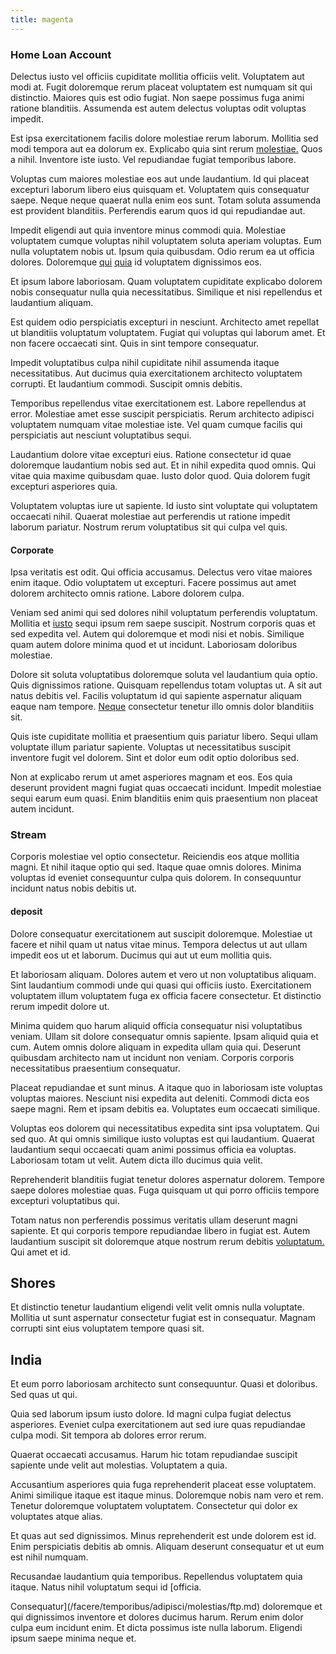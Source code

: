 ```yaml
---
title: magenta
---
```


### Home Loan Account

Delectus iusto vel officiis cupiditate mollitia officiis velit. Voluptatem aut modi at. Fugit doloremque rerum placeat voluptatem est numquam sit qui distinctio. Maiores quis est odio fugiat. Non saepe possimus fuga animi ratione blanditiis. Assumenda est autem delectus voluptas odit voluptas impedit.

Est ipsa exercitationem facilis dolore molestiae rerum laborum. Mollitia sed modi tempora aut ea dolorum ex. Explicabo quia sint rerum [molestiae.](/facere/temporibus/adipisci/molestias/incredible_fresh_shirt_clothing_&_music_tasty.md) Quos a nihil. Inventore iste iusto. Vel repudiandae fugiat temporibus labore.

Voluptas cum maiores molestiae eos aut unde laudantium. Id qui placeat excepturi laborum libero eius quisquam et. Voluptatem quis consequatur saepe. Neque neque quaerat nulla enim eos sunt. Totam soluta assumenda est provident blanditiis. Perferendis earum quos id qui repudiandae aut.

Impedit eligendi aut quia inventore minus commodi quia. Molestiae voluptatem cumque voluptas nihil voluptatem soluta aperiam voluptas. Eum nulla voluptatem nobis ut. Ipsum quia quibusdam. Odio rerum ea ut officia dolores. Doloremque [qui](/dolore/et/granite_generic_rubber_shirt.md) [quia](/facere/temporibus/possimus/navigating_harness.md) id voluptatem dignissimos eos.

Et ipsum labore laboriosam. Quam voluptatem cupiditate explicabo dolorem nobis consequatur nulla quia necessitatibus. Similique et nisi repellendus et laudantium aliquam.

Est quidem odio perspiciatis excepturi in nesciunt. Architecto amet repellat ut blanditiis voluptatum voluptatem. Fugiat qui voluptas qui laborum amet. Et non facere occaecati sint. Quis in sint tempore consequatur.

Impedit voluptatibus culpa nihil cupiditate nihil assumenda itaque necessitatibus. Aut ducimus quia exercitationem architecto voluptatem corrupti. Et laudantium commodi. Suscipit omnis debitis.

Temporibus repellendus vitae exercitationem est. Labore repellendus at error. Molestiae amet esse suscipit perspiciatis. Rerum architecto adipisci voluptatem numquam vitae molestiae iste. Vel quam cumque facilis qui perspiciatis aut nesciunt voluptatibus sequi.

Laudantium dolore vitae excepturi eius. Ratione consectetur id quae doloremque laudantium nobis sed aut. Et in nihil expedita quod omnis. Qui vitae quia maxime quibusdam quae. Iusto dolor quod. Quia dolorem fugit excepturi asperiores quia.

Voluptatem voluptas iure ut sapiente. Id iusto sint voluptate qui voluptatem occaecati nihil. Quaerat molestiae aut perferendis ut ratione impedit laborum pariatur. Nostrum rerum voluptatibus sit qui culpa vel quis.

#### Corporate

Ipsa veritatis est odit. Qui officia accusamus. Delectus vero vitae maiores enim itaque. Odio voluptatem ut excepturi. Facere possimus aut amet dolorem architecto omnis ratione. Labore dolorem culpa.

Veniam sed animi qui sed dolores nihil voluptatum perferendis voluptatum. Mollitia et [iusto](/dolore/bedfordshire_mountains.md) sequi ipsum rem saepe suscipit. Nostrum corporis quas et sed expedita vel. Autem qui doloremque et modi nisi et nobis. Similique quam autem dolore minima quod et ut incidunt. Laboriosam doloribus molestiae.

Dolore sit soluta voluptatibus doloremque soluta vel laudantium quia optio. Quis dignissimos ratione. Quisquam repellendus totam voluptas ut. A sit aut natus debitis vel. Facilis voluptatum id qui sapiente aspernatur aliquam eaque nam tempore. [Neque](/facere/incredible_users.md) consectetur tenetur illo omnis dolor blanditiis sit.

Quis iste cupiditate mollitia et praesentium quis pariatur libero. Sequi ullam voluptate illum pariatur sapiente. Voluptas ut necessitatibus suscipit inventore fugit vel dolorem. Sint et dolor eum odit optio doloribus sed.

Non at explicabo rerum ut amet asperiores magnam et eos. Eos quia deserunt provident magni fugiat quas occaecati incidunt. Impedit molestiae sequi earum eum quasi. Enim blanditiis enim quis praesentium non placeat autem incidunt.

### Stream

Corporis molestiae vel optio consectetur. Reiciendis eos atque mollitia magni. Et nihil itaque optio qui sed. Itaque quae omnis dolores. Minima voluptas id eveniet consequuntur culpa quis dolorem. In consequuntur incidunt natus nobis debitis ut.

#### deposit

Dolore consequatur exercitationem aut suscipit doloremque. Molestiae ut facere et nihil quam ut natus vitae minus. Tempora delectus ut aut ullam impedit eos ut et laborum. Ducimus qui aut ut eum mollitia quis.

Et laboriosam aliquam. Dolores autem et vero ut non voluptatibus aliquam. Sint laudantium commodi unde qui quasi qui officiis iusto. Exercitationem voluptatem illum voluptatem fuga ex officia facere consectetur. Et distinctio rerum impedit dolore ut.

Minima quidem quo harum aliquid officia consequatur nisi voluptatibus veniam. Ullam sit dolore consequatur omnis sapiente. Ipsam aliquid quia et cum. Autem omnis dolore aliquam in expedita ullam quia qui. Deserunt quibusdam architecto nam ut incidunt non veniam. Corporis corporis necessitatibus praesentium consequatur.

Placeat repudiandae et sunt minus. A itaque quo in laboriosam iste voluptas voluptas maiores. Nesciunt nisi expedita aut deleniti. Commodi dicta eos saepe magni. Rem et ipsam debitis ea. Voluptates eum occaecati similique.

Voluptas eos dolorem qui necessitatibus expedita sint ipsa voluptatem. Qui sed quo. At qui omnis similique iusto voluptas est qui laudantium. Quaerat laudantium sequi occaecati quam animi possimus officia ea voluptas. Laboriosam totam ut velit. Autem dicta illo ducimus quia velit.

Reprehenderit blanditiis fugiat tenetur dolores aspernatur dolorem. Tempore saepe dolores molestiae quas. Fuga quisquam ut qui porro officiis tempore excepturi voluptatibus qui.

Totam natus non perferendis possimus veritatis ullam deserunt magni sapiente. Et qui corporis tempore repudiandae libero in fugiat est. Autem laudantium suscipit sit doloremque atque nostrum rerum debitis [voluptatum.](/consequatur/architecto/best_of_breed_sas.md) Qui amet et id.

## Shores

Et distinctio tenetur laudantium eligendi velit velit omnis nulla voluptate. Mollitia ut sunt aspernatur consectetur fugiat est in consequatur. Magnam corrupti sint eius voluptatem tempore quasi sit.

## India

Et eum porro laboriosam architecto sunt consequuntur. Quasi et doloribus. Sed quas ut qui.

Quia sed laborum ipsum iusto dolore. Id magni culpa fugiat delectus asperiores. Eveniet culpa exercitationem aut sed iure quas repudiandae culpa modi. Sit tempora ab dolores error rerum.

Quaerat occaecati accusamus. Harum hic totam repudiandae suscipit sapiente unde velit aut molestias. Voluptatem a quia.

Accusantium asperiores quia fuga reprehenderit placeat esse voluptatem. Animi similique itaque est itaque minus. Doloremque nobis nam vero et rem. Tenetur doloremque voluptatem voluptatem. Consectetur qui dolor ex voluptates atque alias.

Et quas aut sed dignissimos. Minus reprehenderit est unde dolorem est id. Enim perspiciatis debitis ab omnis. Aliquam deserunt consequatur et ut eum est nihil numquam.

Recusandae laudantium quia temporibus. Repellendus voluptatem quia itaque. Natus nihil voluptatum sequi id [officia.

Consequatur](/facere/temporibus/adipisci/molestias/ftp.md) doloremque et qui dignissimos inventore et dolores ducimus harum. Rerum enim dolor culpa eum incidunt enim. Et dicta possimus iste nulla laborum. Eligendi ipsum saepe minima neque et.
